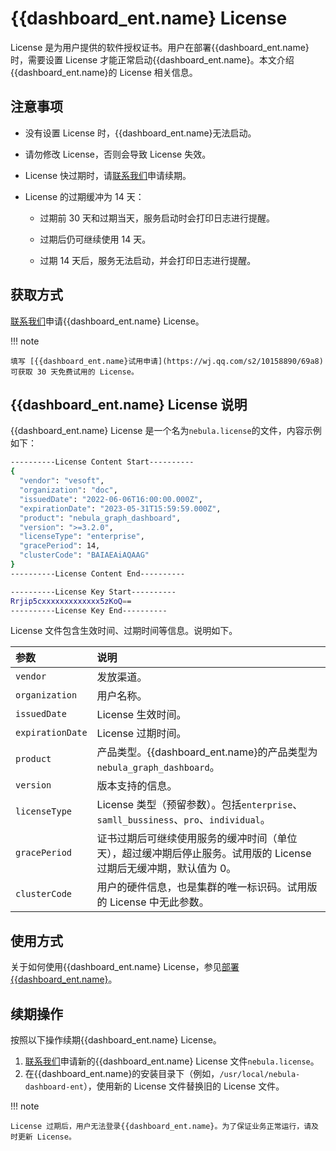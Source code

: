 # {{dashboard_ent.name} License

License 是为用户提供的软件授权证书。用户在部署{{dashboard_ent.name}时，需要设置 License 才能正常启动{{dashboard_ent.name}。本文介绍{{dashboard_ent.name}的 License 相关信息。


## 注意事项

- 没有设置 License 时，{{dashboard_ent.name}无法启动。

- 请勿修改 License，否则会导致 License 失效。

- License 快过期时，请[联系我们](https://www.nebula-graph.com.cn/contact)申请续期。
  
- License 的过期缓冲为 14 天：
  
  - 过期前 30 天和过期当天，服务启动时会打印日志进行提醒。
  
  - 过期后仍可继续使用 14 天。
  
  - 过期 14 天后，服务无法启动，并会打印日志进行提醒。

## 获取方式

[联系我们](https://www.nebula-graph.com.cn/contact)申请{{dashboard_ent.name} License。

!!! note

    填写 [{{dashboard_ent.name}试用申请](https://wj.qq.com/s2/10158890/69a8)可获取 30 天免费试用的 License。

## {{dashboard_ent.name} License 说明

{{dashboard_ent.name} License 是一个名为`nebula.license`的文件，内容示例如下：

```bash
----------License Content Start----------
{
  "vendor": "vesoft",
  "organization": "doc",
  "issuedDate": "2022-06-06T16:00:00.000Z",
  "expirationDate": "2023-05-31T15:59:59.000Z",
  "product": "nebula_graph_dashboard",
  "version": ">=3.2.0",
  "licenseType": "enterprise",
  "gracePeriod": 14,
  "clusterCode": "BAIAEAiAQAAG"
}
----------License Content End----------

----------License Key Start----------
Rrjip5cxxxxxxxxxxxxx5zKoQ==
----------License Key End----------
```

License 文件包含生效时间、过期时间等信息。说明如下。

|参数|说明|
|:---|:---|
|`vendor`| 发放渠道。|
|`organization`| 用户名称。|
|`issuedDate`| License 生效时间。|
|`expirationDate`| License 过期时间。|
|`product`| 产品类型。{{dashboard_ent.name}的产品类型为`nebula_graph_dashboard`。|
|`version`| 版本支持的信息。|
|`licenseType`| License 类型（预留参数）。包括`enterprise`、`samll_bussiness`、`pro`、`individual`。|
|`gracePeriod`| 证书过期后可继续使用服务的缓冲时间（单位天），超过缓冲期后停止服务。试用版的 License 过期后无缓冲期，默认值为 0。 |
|`clusterCode`| 用户的硬件信息，也是集群的唯一标识码。试用版的 License 中无此参数。 |

## 使用方式

关于如何使用{{dashboard_ent.name} License，参见[部署{{dashboard_ent.name}](2.deploy-connect-dashboard-ent.md)。

## 续期操作

按照以下操作续期{{dashboard_ent.name} License。

1. [联系我们](https://www.nebula-graph.com.cn/contact)申请新的{{dashboard_ent.name} License 文件`nebula.license`。
2. 在{{dashboard_ent.name}的安装目录下（例如，`/usr/local/nebula-dashboard-ent`），使用新的 License 文件替换旧的 License 文件。

!!! note

    License 过期后，用户无法登录{{dashboard_ent.name}。为了保证业务正常运行，请及时更新 License。